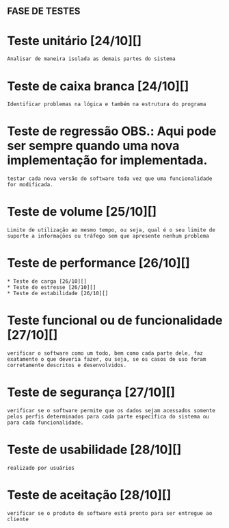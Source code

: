 ## FASE DE TESTES

# Teste unitário [24/10][]

    Analisar de maneira isolada as demais partes do sistema

# Teste de caixa branca [24/10][]

    Identificar problemas na lógica e também na estrutura do programa

# Teste de regressão OBS.: Aqui pode ser sempre quando uma nova implementação for implementada.

    testar cada nova versão do software toda vez que uma funcionalidade for modificada.

# Teste de volume [25/10][]

    Limite de utilização ao mesmo tempo, ou seja, qual é o seu limite de suporte a informações ou tráfego sem que apresente nenhum problema

# Teste de performance [26/10][]

    * Teste de carga [26/10][]
    * Teste de estresse [26/10][]
    * Teste de estabilidade [26/10][]

# Teste funcional ou de funcionalidade [27/10][]

    verificar o software como um todo, bem como cada parte dele, faz exatamente o que deveria fazer, ou seja, se os casos de uso foram corretamente descritos e desenvolvidos.

# Teste de segurança [27/10][]

    verificar se o software permite que os dados sejam acessados somente pelos perfis determinados para cada parte específica do sistema ou para cada funcionalidade.

# Teste de usabilidade [28/10][]

    realizado por usuários

# Teste de aceitação [28/10][]

    verificar se o produto de software está pronto para ser entregue ao cliente
